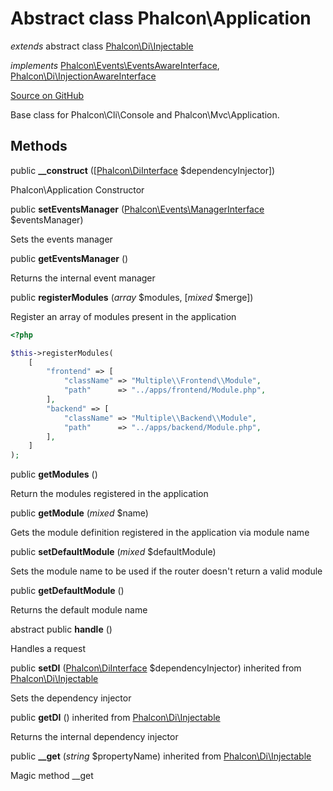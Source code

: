 # Abstract class **Phalcon\\Application**

*extends* abstract class [Phalcon\Di\Injectable](/[[language]]/[[version]]/api/Phalcon_Di_Injectable)

*implements* [Phalcon\Events\EventsAwareInterface](/[[language]]/[[version]]/api/Phalcon_Events_EventsAwareInterface), [Phalcon\Di\InjectionAwareInterface](/[[language]]/[[version]]/api/Phalcon_Di_InjectionAwareInterface)

<a href="https://github.com/phalcon/cphalcon/blob/master/phalcon/application.zep" class="btn btn-default btn-sm">Source on GitHub</a>

Base class for Phalcon\\Cli\\Console and Phalcon\\Mvc\\Application.

## Methods

public **__construct** ([[Phalcon\DiInterface](/[[language]]/[[version]]/api/Phalcon_DiInterface) $dependencyInjector])

Phalcon\\Application Constructor

public **setEventsManager** ([Phalcon\Events\ManagerInterface](/[[language]]/[[version]]/api/Phalcon_Events_ManagerInterface) $eventsManager)

Sets the events manager

public **getEventsManager** ()

Returns the internal event manager

public **registerModules** (*array* $modules, [*mixed* $merge])

Register an array of modules present in the application

```php
<?php

$this->registerModules(
    [
        "frontend" => [
            "className" => "Multiple\\Frontend\\Module",
            "path"      => "../apps/frontend/Module.php",
        ],
        "backend" => [
            "className" => "Multiple\\Backend\\Module",
            "path"      => "../apps/backend/Module.php",
        ],
    ]
);

```

public **getModules** ()

Return the modules registered in the application

public **getModule** (*mixed* $name)

Gets the module definition registered in the application via module name

public **setDefaultModule** (*mixed* $defaultModule)

Sets the module name to be used if the router doesn't return a valid module

public **getDefaultModule** ()

Returns the default module name

abstract public **handle** ()

Handles a request

public **setDI** ([Phalcon\DiInterface](/[[language]]/[[version]]/api/Phalcon_DiInterface) $dependencyInjector) inherited from [Phalcon\Di\Injectable](/[[language]]/[[version]]/api/Phalcon_Di_Injectable)

Sets the dependency injector

public **getDI** () inherited from [Phalcon\Di\Injectable](/[[language]]/[[version]]/api/Phalcon_Di_Injectable)

Returns the internal dependency injector

public **__get** (*string* $propertyName) inherited from [Phalcon\Di\Injectable](/[[language]]/[[version]]/api/Phalcon_Di_Injectable)

Magic method __get